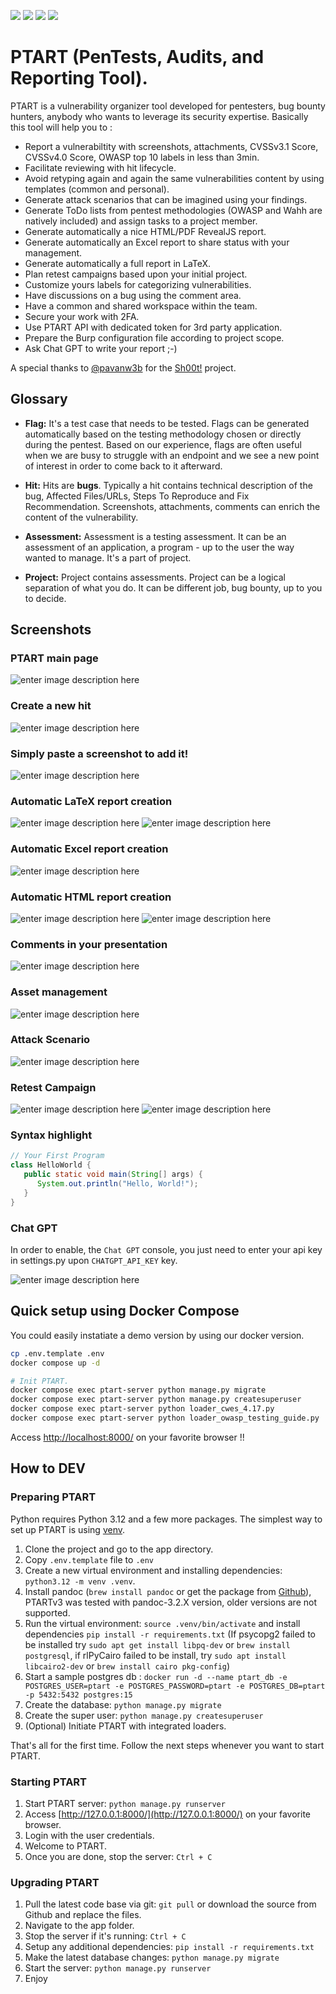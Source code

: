 ![](https://img.shields.io/github/issues/certmichelin/PTART.svg)
![](https://img.shields.io/github/forks/certmichelin/PTART.svg)
![](https://img.shields.io/github/stars/certmichelin/PTART.svg)
![](https://img.shields.io/github/license/certmichelin/PTART.svg)

# PTART (PenTests, Audits, and Reporting Tool).

PTART is a vulnerability organizer tool developed for pentesters, bug bounty hunters, anybody who wants to leverage its security expertise. Basically this tool will help you to :

- Report a vulnerabiltity with screenshots, attachments, CVSSv3.1 Score, CVSSv4.0 Score, OWASP top 10 labels in less than 3min.
- Facilitate reviewing with hit lifecycle.
- Avoid retyping again and again the same vulnerabilities content by using templates (common and personal).
- Generate attack scenarios that can be imagined using your findings.
- Generate ToDo lists from pentest methodologies (OWASP and Wahh are natively included) and assign tasks to a project member.
- Generate automatically a nice HTML/PDF RevealJS report.
- Generate automatically an Excel report to share status with your management.
- Generate automatically a full report in LaTeX.
- Plan retest campaigns based upon your initial project.
- Customize yours labels for categorizing vulnerabilities.
- Have discussions on a bug using the comment area.
- Have a common and shared workspace within the team.
- Secure your work with 2FA.
- Use PTART API with dedicated token for 3rd party application.
- Prepare the Burp configuration file according to project scope.
- Ask Chat GPT to write your report ;-)

A special thanks to [@pavanw3b](https://twitter.com/pavanw3b) for the [Sh00t!](https://github.com/pavanw3b/sh00t) project.

## Glossary

- **Flag:** It's a test case that needs to be tested. Flags can be generated automatically based on the testing methodology chosen or directly during the pentest. Based on our experience, flags are often useful when we are busy to struggle with an endpoint and we see a new point of interest in order to come back to it afterward.

- **Hit:** Hits are **bugs**. Typically a hit contains technical description of the bug, Affected Files/URLs, Steps To Reproduce and Fix Recommendation. Screenshots, attachments, comments can enrich the content of the vulnerability.

- **Assessment:** Assessment is a testing assessment. It can be an assessment of an application, a program - up to the user the way wanted to manage. It's a part of project.

- **Project:** Project contains assessments. Project can be a logical separation of what you do. It can be different job, bug bounty, up to you to decide.

## Screenshots

### PTART main page

![enter image description here](https://raw.githubusercontent.com/certmichelin/PTART/master/docs/3.PNG)

### Create a new hit

![enter image description here](https://raw.githubusercontent.com/certmichelin/PTART/master/docs/1.PNG)

### Simply paste a screenshot to add it!

![enter image description here](https://raw.githubusercontent.com/certmichelin/PTART/master/docs/2.PNG)

### Automatic LaTeX report creation

![enter image description here](https://raw.githubusercontent.com/certmichelin/PTART/master/docs/12.PNG)
![enter image description here](https://raw.githubusercontent.com/certmichelin/PTART/master/docs/11.PNG)

### Automatic Excel report creation

![enter image description here](https://raw.githubusercontent.com/certmichelin/PTART/master/docs/13.PNG)

### Automatic HTML report creation

![enter image description here](https://raw.githubusercontent.com/certmichelin/PTART/master/docs/5.PNG)
![enter image description here](https://raw.githubusercontent.com/certmichelin/PTART/master/docs/6.PNG)

### Comments in your presentation

![enter image description here](https://raw.githubusercontent.com/certmichelin/PTART/master/docs/8.PNG)

### Asset management

![enter image description here](https://raw.githubusercontent.com/certmichelin/PTART/master/docs/9.PNG)

### Attack Scenario

![enter image description here](https://raw.githubusercontent.com/certmichelin/PTART/master/docs/10.PNG)

### Retest Campaign

![enter image description here](https://raw.githubusercontent.com/certmichelin/PTART/master/docs/14.png)
![enter image description here](https://raw.githubusercontent.com/certmichelin/PTART/master/docs/16.png)

### Syntax highlight

```java
// Your First Program
class HelloWorld {
   public static void main(String[] args) {
      System.out.println("Hello, World!");
   }
}
```

### Chat GPT

In order to enable, the `Chat GPT` console, you just need to enter your api key in settings.py upon `CHATGPT_API_KEY` key.

![enter image description here](https://raw.githubusercontent.com/certmichelin/PTART/master/docs/15.png)

## Quick setup using Docker Compose

You could easily instatiate a demo version by using our docker version.

```bash
cp .env.template .env
docker compose up -d

# Init PTART.
docker compose exec ptart-server python manage.py migrate
docker compose exec ptart-server python manage.py createsuperuser
docker compose exec ptart-server python loader_cwes_4.17.py 
docker compose exec ptart-server python loader_owasp_testing_guide.py
```

Access [http://localhost:8000/](http://localhost:8000/) on your favorite browser !!

## How to DEV

### Preparing PTART

Python requires Python 3.12 and a few more packages. The simplest way to set up PTART is using [venv](https://docs.python.org/3/library/venv.html).

1. Clone the project and go to the app directory.
2. Copy `.env.template` file to `.env`
3. Create a new virtual environment and installing dependencies: `python3.12 -m venv .venv`.
4. Install pandoc (`brew install pandoc` or get the package from [Github](https://github.com/jgm/pandoc/releases)), PTARTv3 was tested with pandoc-3.2.X version, older versions are not supported.
5. Run the virtual environment: `source .venv/bin/activate` and install dependencies `pip install -r requirements.txt` (If psycopg2 failed to be installed try `sudo apt get install libpq-dev` or `brew install postgresql`, if rlPyCairo failed to be install, try `sudo apt install libcairo2-dev` or `brew install cairo pkg-config`)
6. Start a sample postgres db :  `docker run -d --name ptart_db -e POSTGRES_USER=ptart -e POSTGRES_PASSWORD=ptart -e POSTGRES_DB=ptart -p 5432:5432 postgres:15`
7. Create the database: `python manage.py migrate`
8. Create the super user: `python manage.py createsuperuser`
9. (Optional) Initiate PTART with integrated loaders.

That's all for the first time. Follow the next steps whenever you want to start PTART.

### Starting PTART

1. Start PTART server: `python manage.py runserver`
2. Access [http://127.0.0.1:8000/](http://127.0.0.1:8000/) on your favorite browser.
3. Login with the user credentials.
4. Welcome to PTART.
5. Once you are done, stop the server: `Ctrl + C`

### Upgrading PTART

1. Pull the latest code base via git: `git pull` or download the source from Github and replace the files.
2. Navigate to the app folder.
3. Stop the server if it's running: `Ctrl + C`
4. Setup any additional dependencies: `pip install -r requirements.txt`
5. Make the latest database changes: `python manage.py migrate`
6. Start the server: `python manage.py runserver`
7. Enjoy
